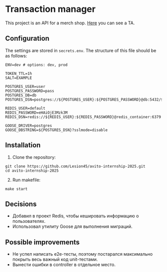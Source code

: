 # Transaction manager
This project is an API for a merch shop. [Here](https://github.com/avito-tech/tech-internship/tree/main/Tech%20Internships/Backend/Backend-trainee-assignment-winter-2025) you can see a TA.
## Configuration
The settings are stored in `secrets.env`.
The structure of this file should be as follows:
```
ENV=dev # options: dev, prod

TOKEN_TTL=1h
SALT=EXAMPLE

POSTGRES_USER=user
POSTGRES_PASSWORD=pass
POSTGRES_DB=db
POSTGRES_DSN=postgres://${POSTGRES_USER}:${POSTGRES_PASSWORD}@db:5432/${POSTGRES_DB}

REDIS_USER=default
REDIS_PASSWORD=eHAiOjE3Mzk3M
REDIS_DSN=redis://${REDIS_USER}:${REDIS_PASSWORD}@redis_container:6379

GOOSE_DRIVER=postgres
GOOSE_DBSTRING=${POSTGRES_DSN}?sslmode=disable
```
## Installation
1. Clone the repository:
```
git clone https://github.com/Lesion45/avito-internship-2025.git
cd avito-internship-2025
```
2. Run makefile:
```
make start
```
## Decisions
* Добавил в проект Redis, чтобы кешировать информацию о пользователях.
* Использовал утилиту Goose для выполнения миграций.
## Possible improvements 
* Не успел написать e2e-тесты, поэтому постарался максимально покрыть весь важный код unit-тестами.
* Вынести ошибки в controller в отдельное место.